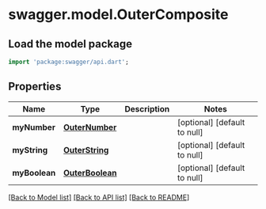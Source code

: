 # swagger.model.OuterComposite

## Load the model package
```dart
import 'package:swagger/api.dart';
```

## Properties
Name | Type | Description | Notes
------------ | ------------- | ------------- | -------------
**myNumber** | [**OuterNumber**](OuterNumber.md) |  | [optional] [default to null]
**myString** | [**OuterString**](OuterString.md) |  | [optional] [default to null]
**myBoolean** | [**OuterBoolean**](OuterBoolean.md) |  | [optional] [default to null]

[[Back to Model list]](../README.md#documentation-for-models) [[Back to API list]](../README.md#documentation-for-api-endpoints) [[Back to README]](../README.md)


